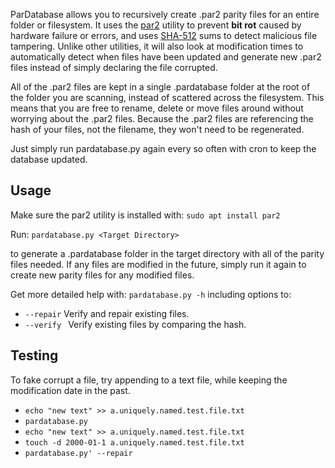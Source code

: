 ﻿ParDatabase allows you to recursively create .par2 parity files for an entire folder or filesystem. It uses the [par2](https://manpages.org/par2) utility to prevent **bit rot** caused by hardware failure or errors, and uses [SHA-512](https://en.wikipedia.org/wiki/SHA-2) sums to detect malicious file tampering. Unlike other utilities, it will also look at modification times to automatically detect when files have been updated and generate new .par2 files instead of simply declaring the file corrupted.

All of the .par2 files are kept in a single .pardatabase folder at the root of the folder you are scanning, instead of scattered across the filesystem. This means that you are free to rename, delete or move files around without worrying about the .par2 files. Because the .par2 files are referencing the hash of your files, not the filename, they won't need to be regenerated.

Just simply run pardatabase.py again every so often with cron to keep the database updated.

## Usage

Make sure the par2 utility is installed with: `sudo apt install par2`

Run: `pardatabase.py <Target Directory>`

to generate a .pardatabase folder in the target directory with all of the parity files needed. If any files are modified in the future, simply run it again to create new parity files for any modified files.

Get more detailed help with: `pardatabase.py -h` including options to:

  * `--repair`           Verify and repair existing files.
  * `--verify `          Verify existing files by comparing the hash.


## Testing

To fake corrupt a file, try appending to a text file, while keeping the modification date in the past.


  * `echo "new text" >> a.uniquely.named.test.file.txt`
  * `pardatabase.py`
  * `echo "new text" >> a.uniquely.named.test.file.txt`
  * `touch -d 2000-01-1 a.uniquely.named.test.file.txt`
  * `pardatabase.py' --repair`
